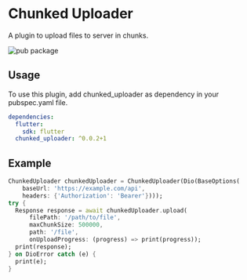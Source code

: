 # Chunked Uploader

A plugin to upload files to server in chunks.

![pub package](https://img.shields.io/pub/v/chunked_uploader.svg)

## Usage

To use this plugin, add chunked_uploader as dependency in your pubspec.yaml file.

``` yaml
dependencies:
  flutter:
    sdk: flutter
  chunked_uploader: ^0.0.2+1
```

## Example

``` dart
ChunkedUploader chunkedUploader = ChunkedUploader(Dio(BaseOptions(
    baseUrl: 'https://example.com/api',
    headers: {'Authorization': 'Bearer'})));
try {
  Response response = await chunkedUploader.upload(
      filePath: '/path/to/file',
      maxChunkSize: 500000,
      path: '/file',
      onUploadProgress: (progress) => print(progress));
  print(response);
} on DioError catch (e) {
  print(e);
}
```